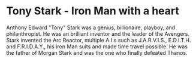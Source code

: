 # Tony Stark - Iron Man with a heart

Anthony Edward "Tony" Stark was a genius, billionaire, playboy, and philanthropist. He was an brilliant inventor and the leader of the Avengers. Stark invented the Arc Reactor, multiple A.I.s such as J.A.R.V.I.S., E.D.I.T.H. and F.R.I.D.A.Y., his Iron Man suits and made time travel possible. He was the father of Morgan Stark and was the one who finally defeated Thanos.
